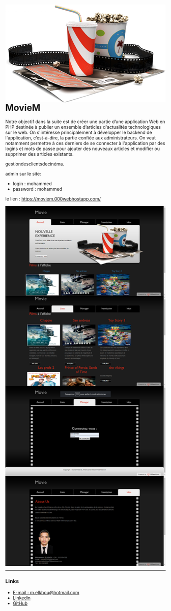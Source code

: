 <img src="public/images/banner-img.png" align="right" />

# MovieM
Notre objectif dans la suite est de créer une partie d’une application Web en PHP  destinée  à publier un ensemble d’articles d'actualités technologiques  sur le web. On s'intéresse principalement à développer le backend de l'application, c’est-à-dire, la partie confiée aux administrateurs. On veut notamment permettre à ces derniers de se connecter à l'application par des logins et mots de passe pour  ajouter des nouveaux articles et modifier ou supprimer des articles existants.

gestiondesclientsdecinéma.



admin sur le site:
* login : mohammed        
* password : mohammed     


le lien :
	https://moviem.000webhostapp.com/

<img src="Screens/1.png" align="center" />
<img src="Screens/2.png" align="center" />
<img src="Screens/3.png" align="center" />
<img src="Screens/4.png" align="center" />

***
### Links
- [E-mail : ](mailto:m.elkhou@hotmail.com) m.elkhou@hotmail.com
- [Linkedin](https://www.linkedin.com/in/m-elkhou/)
- [GitHub](https://github.com/m-elkhou)